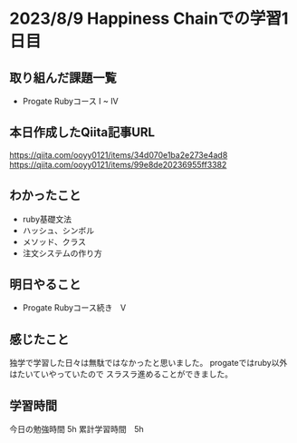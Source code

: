 # 2023/8/9 Happiness Chainでの学習1日目

## 取り組んだ課題一覧
- Progate Rubyコース  I ~ IV
## 本日作成したQiita記事URL
  https://qiita.com/ooyy0121/items/34d070e1ba2e273e4ad8
  https://qiita.com/ooyy0121/items/99e8de20236955ff3382
## わかったこと
- ruby基礎文法
- ハッシュ、シンボル
- メソッド、クラス
- 注文システムの作り方

## 明日やること
- Progate Rubyコース続き　V
## 感じたこと
独学で学習した日々は無駄ではなかったと思いました。
progateではruby以外はたいていやっていたので
スラスラ進めることができました。
## 学習時間
今日の勉強時間 5h
累計学習時間　5h


